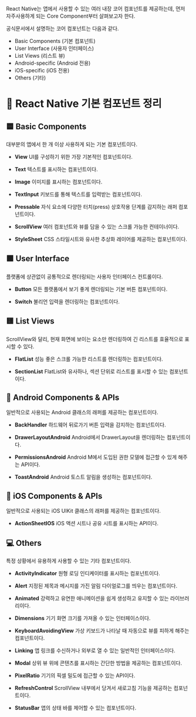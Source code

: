 React Native는 앱에서 사용할 수 있는 여러 내장 코어 컴포넌트를 제공하는데, 먼저 자주사용하게 되는 Core Component부터 살펴보고자 한다.

공식문서에서 설명하는 코어 컴포넌트는 다음과 같다.

- Basic Components (기본 컴포넌트)
- User Interface (사용자 인터페이스)
- List Views (리스트 뷰)
- Android-specific (Android 전용)
- iOS-specific (iOS 전용)
- Others (기타)

# 📱 React Native 기본 컴포넌트 정리

## 🟦 Basic Components

대부분의 앱에서 한 개 이상 사용하게 되는 기본 컴포넌트이다.

- **View**
  UI를 구성하기 위한 가장 기본적인 컴포넌트이다.

- **Text**
  텍스트를 표시하는 컴포넌트이다.

- **Image**
  이미지를 표시하는 컴포넌트이다.

- **TextInput**
  키보드를 통해 텍스트를 입력받는 컴포넌트이다.

- **Pressable**
  자식 요소에 다양한 터치(press) 상호작용 단계를 감지하는 래퍼 컴포넌트이다.

- **ScrollView**
  여러 컴포넌트와 뷰를 담을 수 있는 스크롤 가능한 컨테이너이다.

- **StyleSheet**
  CSS 스타일시트와 유사한 추상화 레이어를 제공하는 컴포넌트이다.

## 🟩 User Interface

플랫폼에 상관없이 공통적으로 렌더링되는 사용자 인터페이스 컨트롤이다.

- **Button**
  모든 플랫폼에서 보기 좋게 렌더링되는 기본 버튼 컴포넌트이다.

- **Switch**
  불리언 입력을 렌더링하는 컴포넌트이다.

## 🟨 List Views

ScrollView와 달리, 현재 화면에 보이는 요소만 렌더링하여 긴 리스트를 효율적으로 표시할 수 있다.

- **FlatList**
  성능 좋은 스크롤 가능한 리스트를 렌더링하는 컴포넌트이다.

- **SectionList**
  FlatList와 유사하나, 섹션 단위로 리스트를 표시할 수 있는 컴포넌트이다.

## 🤖 Android Components & APIs

일반적으로 사용되는 Android 클래스의 래퍼를 제공하는 컴포넌트이다.

- **BackHandler**
  하드웨어 뒤로가기 버튼 입력을 감지하는 컴포넌트이다.

- **DrawerLayoutAndroid**
  Android에서 DrawerLayout을 렌더링하는 컴포넌트이다.

- **PermissionsAndroid**
  Android M에서 도입된 권한 모델에 접근할 수 있게 해주는 API이다.

- **ToastAndroid**
  Android 토스트 알림을 생성하는 컴포넌트이다.

## 🍎 iOS Components & APIs

일반적으로 사용되는 iOS UIKit 클래스의 래퍼를 제공하는 컴포넌트이다.

- **ActionSheetIOS**
  iOS 액션 시트나 공유 시트를 표시하는 API이다.

## 💻 Others

특정 상황에서 유용하게 사용할 수 있는 기타 컴포넌트이다.

- **ActivityIndicator**
  원형 로딩 인디케이터를 표시하는 컴포넌트이다.

- **Alert**
  지정된 제목과 메시지를 가진 알림 다이얼로그를 띄우는 컴포넌트이다.

- **Animated**
  강력하고 유연한 애니메이션을 쉽게 생성하고 유지할 수 있는 라이브러리이다.

- **Dimensions**
  기기 화면 크기를 가져올 수 있는 인터페이스이다.

- **KeyboardAvoidingView**
  가상 키보드가 나타날 때 자동으로 뷰를 피하게 해주는 컴포넌트이다.

- **Linking**
  앱 링크를 수신하거나 외부로 열 수 있는 일반적인 인터페이스이다.

- **Modal**
  상위 뷰 위에 콘텐츠를 표시하는 간단한 방법을 제공하는 컴포넌트이다.

- **PixelRatio**
  기기의 픽셀 밀도에 접근할 수 있는 API이다.

- **RefreshControl**
  ScrollView 내부에서 당겨서 새로고침 기능을 제공하는 컴포넌트이다.

- **StatusBar**
  앱의 상태 바를 제어할 수 있는 컴포넌트이다.
